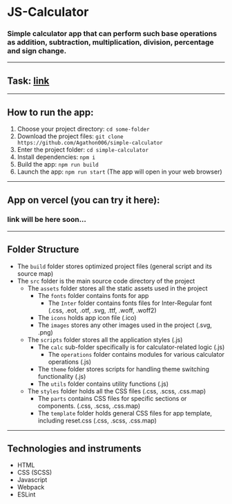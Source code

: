 # JS-Calculator

### Simple calculator app that can perform such base operations as addition, subtraction, multiplication, division, percentage and sign change.

---

## Task: [link](https://docs.google.com/document/d/1zpXXeSae-BlcxPKgw3DhxZA92cspVailrPYoaXSYrW8/edit?usp=sharing)

---

## How to run the app:

1. Choose your project directory:
   `cd some-folder`
1. Download the project files:
   `git clone https://github.com/Agathon006/simple-calculator`
1. Enter the project folder:
   `cd simple-calculator`
1. Install dependencies:
   `npm i`
1. Build the app:
   `npm run build`
1. Launch the app:
   `npm run start` (The app will open in your web browser)

---

## App on vercel (you can try it here):

### link will be here soon...

---

## Folder Structure

- The `build` folder stores optimized project files (general script and its source map)
- The `src` folder is the main source code directory of the project
  - The `assets` folder stores all the static assets used in the project
    - The `fonts` folder contains fonts for app
      - The `Inter` folder contains fonts files for Inter-Regular font (.css, .eot, .otf, .svg, .ttf, .woff, .woff2)
    - The `icons` holds app icon file (.ico)
    - The `images` stores any other images used in the project (.svg, .png)
  - The `scripts` folder stores all the application styles (.js)
    - The `calc` sub-folder specifically is for calculator-related logic (.js)
      - The `operations` folder contains modules for various calculator operations (.js)
    - The `theme` folder stores scripts for handling theme switching functionality (.js)
    - The `utils` folder contains utility functions (.js)
  - The `styles` folder holds all the CSS files (.css, .scss, .css.map)
    - The `parts` contains CSS files for specific sections or components. (.css, .scss, .css.map)
    - The `template` folder holds general CSS files for app template, including reset.css (.css, .scss, .css.map)

---

## Technologies and instruments

- HTML
- CSS (SCSS)
- Javascript
- Webpack
- ESLint
